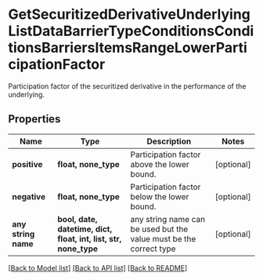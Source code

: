 # GetSecuritizedDerivativeUnderlyingListDataBarrierTypeConditionsConditionsBarriersItemsRangeLowerParticipationFactor

Participation factor of the securitized derivative in the performance of the underlying.

## Properties
Name | Type | Description | Notes
------------ | ------------- | ------------- | -------------
**positive** | **float, none_type** | Participation factor above the lower bound. | [optional] 
**negative** | **float, none_type** | Participation factor below the lower bound. | [optional] 
**any string name** | **bool, date, datetime, dict, float, int, list, str, none_type** | any string name can be used but the value must be the correct type | [optional]

[[Back to Model list]](../README.md#documentation-for-models) [[Back to API list]](../README.md#documentation-for-api-endpoints) [[Back to README]](../README.md)


